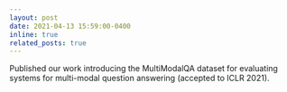 ```yaml
---
layout: post
date: 2021-04-13 15:59:00-0400
inline: true
related_posts: true
---
```

 
Published our work introducing the MultiModalQA dataset for evaluating systems for multi-modal question answering (accepted to ICLR 2021).